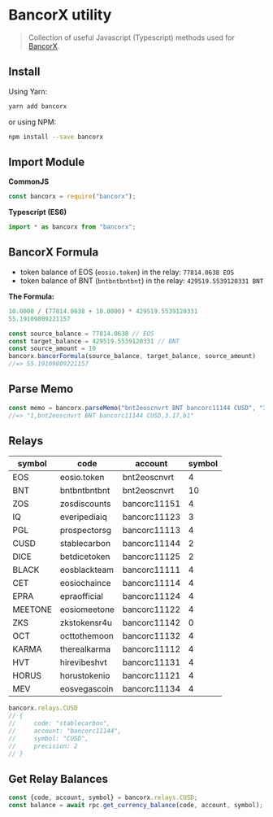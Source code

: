 # BancorX utility

> Collection of useful Javascript (Typescript) methods used for [BancorX](https://eos.bancor.network).

## Install

Using Yarn:

```bash
yarn add bancorx
```

or using NPM:

```bash
npm install --save bancorx
```

## Import Module

**CommonJS**

```js
const bancorx = require("bancorx");
```

**Typescript (ES6)**

```js
import * as bancorx from "bancorx";
```

## BancorX Formula

- token balance of EOS (`eosio.token`) in the relay: `77814.0638 EOS`
- token balance of BNT (`bntbntbntbnt`) in the relay: `429519.5539120331 BNT`

**The Formula:**

```js
10.0000 / (77814.0638 + 10.0000) * 429519.5539120331
55.19109809221157
```

```js
const source_balance = 77814.0638 // EOS
const target_balance = 429519.5539120331 // BNT
const source_amount = 10
bancorx.bancorFormula(source_balance, target_balance, source_amount)
//=> 55.19109809221157
```

## Parse Memo

```js
const memo = bancorx.parseMemo("bnt2eoscnvrt BNT bancorc11144 CUSD", "3.17", "b1")
//=> "1,bnt2eoscnvrt BNT bancorc11144 CUSD,3.17,b1"
```

## Relays

| **symbol** | **code**     | **account**  | **symbol** |
|------------|--------------|--------------|------------|
| EOS        | eosio.token  | bnt2eoscnvrt | 4          |
| BNT        | bntbntbntbnt | bnt2eoscnvrt | 10         |
| ZOS        | zosdiscounts | bancorc11151 | 4          |
| IQ         | everipediaiq | bancorc11123 | 3          |
| PGL        | prospectorsg | bancorc11113 | 4          |
| CUSD       | stablecarbon | bancorc11144 | 2          |
| DICE       | betdicetoken | bancorc11125 | 2          |
| BLACK      | eosblackteam | bancorc11111 | 4          |
| CET        | eosiochaince | bancorc11114 | 4          |
| EPRA       | epraofficial | bancorc11124 | 4          |
| MEETONE    | eosiomeetone | bancorc11122 | 4          |
| ZKS        | zkstokensr4u | bancorc11142 | 0          |
| OCT        | octtothemoon | bancorc11132 | 4          |
| KARMA      | therealkarma | bancorc11112 | 4          |
| HVT        | hirevibeshvt | bancorc11131 | 4          |
| HORUS      | horustokenio | bancorc11121 | 4          |
| MEV        | eosvegascoin | bancorc11134 | 4          |

```js
bancorx.relays.CUSD
// {
//     code: "stablecarbon",
//     account: "bancorc11144",
//     symbol: "CUSD",
//     precision: 2
// }
```

## Get Relay Balances

```js
const {code, account, symbol} = bancorx.relays.CUSD;
const balance = await rpc.get_currency_balance(code, account, symbol);
```